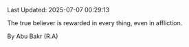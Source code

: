 Last Updated: 2025-07-07 00:29:13

The true believer is rewarded in every thing, even in affliction.

By Abu Bakr (R.A)